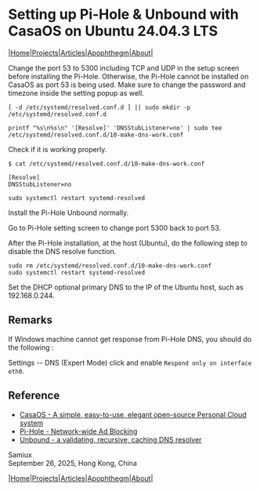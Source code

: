 # Setting up Pi-Hole & Unbound with CasaOS on Ubuntu 24.04.3 LTS

|[Home](/README.md)|[Projects](/projects.md)|[Articles](/articles.md)|[Apophthegm](/apophthegm.md)|[About](/about.md)|

Change the port 53 to 5300 including TCP and UDP in the setup screen before installing the Pi-Hole.  Otherwise, the Pi-Hole cannot be installed on CasaOS as port 53 is being used.  Make sure to change the password and timezone inside the setting popup as well.

```   
[ -d /etc/systemd/resolved.conf.d ] || sudo mkdir -p /etc/systemd/resolved.conf.d

printf "%s\n%s\n" '[Resolve]' 'DNSStubListener=no' | sudo tee /etc/systemd/resolved.conf.d/10-make-dns-work.conf
```
Check if it is working properly.

```
$ cat /etc/systemd/resolved.conf.d/10-make-dns-work.conf

[Resolve]
DNSStubListener=no
```
```
sudo systemctl restart systemd-resolved
```

Install the Pi-Hole Unbound normally.

Go to Pi-Hole setting screen to change port 5300 back to port 53.

After the Pi-Hole installation, at the host (Ubuntu), do the following step to disable the DNS resolve function.  

```
sudo rm /etc/systemd/resolved.conf.d/10-make-dns-work.conf
sudo systemctl restart systemd-resolved  
```
   
Set the DHCP optional primary DNS to the IP of the Ubuntu host, such as 192.168.0.244.

## Remarks

If Windows machine cannot get response from Pi-Hole DNS, you should do the following :

Settings -- DNS (Expert Mode) click and enable ```Respond only on interface eth0```.

## Reference

- [CasaOS - A simple, easy-to-use, elegant open-source Personal Cloud system ](https://github.com/IceWhaleTech/CasaOS)     
- [Pi-Hole - Network-wide Ad Blocking](https://pi-hole.net/)    
- [Unbound - a validating, recursive, caching DNS resolver](https://nlnetlabs.nl/projects/unbound/about/)    

Samiux     
September 26, 2025, Hong Kong, China    

|[Home](/README.md)|[Projects](/projects.md)|[Articles](/articles.md)|[Apophthegm](/apophthegm.md)|[About](/about.md)|  
